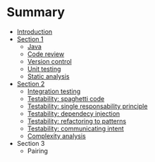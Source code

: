 # Summary

* [Introduction](README.md)
* [Section 1](section1/README.md)
   * [Java](section1/java.md)
   * [Code review](section1/code_review.md)
   * [Version control](section1/version_control.md)
   * [Unit testing](section1/testing.md)
   * [Static analysis](section1/static_analysis.md)
* [Section 2](section2/README.md)
   * [Integration testing](section2/testing_integration.md)
   * [Testability: spaghetti code](section2/testability_spaghetti.md)
   * [Testability: single responsability principle](section2/testability_srp.md)
   * [Testability: dependecy injection](section2/testability_di.md)
   * [Testability: refactoring to patterns](section2/testability_pattern.md)
   * [Testability: communicating intent](section2/testability_intent.md)
   * [Complexity analysis](section2/static_analysis_complexity.md)
* Section 3
   * Pairing

